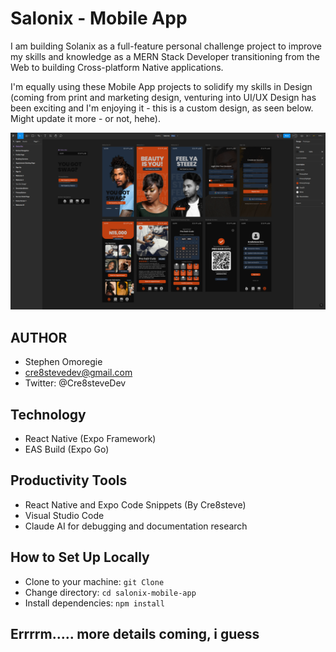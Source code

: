 # Salonix - Mobile App

I am building Solanix as a full-feature personal challenge project to improve my skills and knowledge as a MERN Stack Developer transitioning from the Web to building Cross-platform Native applications.

I'm equally using these Mobile App projects to solidify my skills in Design (coming from print and marketing design, venturing into UI/UX Design has been exciting and I'm enjoying it - this is a custom design, as seen below. Might update it more - or not, hehe).

![Figma Design of Salonix - Designed by Me](image.png)

## AUTHOR

- Stephen Omoregie
- <cre8stevedev@gmail.com>
- Twitter: @Cre8steveDev

## Technology

- React Native (Expo Framework)
- EAS Build (Expo Go)

## Productivity Tools

- React Native and Expo Code Snippets (By Cre8steve)
- Visual Studio Code
- Claude AI for debugging and documentation research

## How to Set Up Locally

- Clone to your machine: `git Clone`
- Change directory: `cd salonix-mobile-app`
- Install dependencies: `npm install`

## Errrrm..... more details coming, i guess
